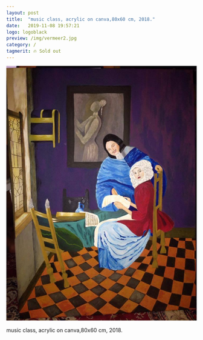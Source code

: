 ```yaml
---
layout: post
title:  "music class, acrylic on canva,80x60 cm, 2018."
date:   2019-11-08 19:57:21
logo: logoblack
preview: /img/vermeer2.jpg
category: /
tagmerit: 🔥 Sold out
---
```


![Picture 1](/img/vermeer2.jpg) 


music class, acrylic on canva,80x60 cm, 2018.

